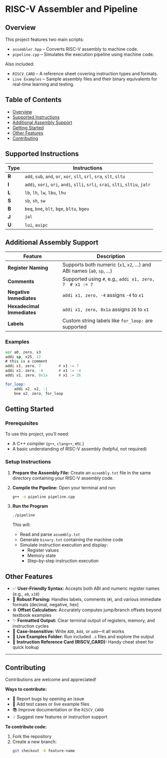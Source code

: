 # RISC-V Assembler and Pipeline

## Overview
This project features two main scripts:
- `assembler.hpp` – Converts RISC-V assembly to machine code.
- `pipeline.cpp` – Simulates the execution pipeline using machine code.

Also included:
- `RISCV_CARD` – A reference sheet covering instruction types and formats.
- `Live Examples` – Sample assembly files and their binary equivalents for real-time learning and testing.

## Table of Contents
- [Overview](#overview)
- [Supported Instructions](#supported-instructions)
- [Additional Assembly Support](#additional-assembly-support)
- [Getting Started](#getting-started)
- [Other Features](#other-features)
- [Contributing](#contributing)

## Supported Instructions

| Type   | Instructions |
|--------|--------------|
| **R**  | `add`, `sub`, `and`, `or`, `xor`, `sll`, `srl`, `sra`, `slt`, `sltu` |
| **I**  | `addi`, `xori`, `ori`, `andi`, `slli`, `srli`, `srai`, `slti`, `sltiu`, `jalr` |
| **L**  | `lb`, `lh`, `lw`, `lbu`, `lhu` |
| **S**  | `sb`, `sh`, `sw` |
| **B**  | `beq`, `bne`, `blt`, `bge`, `bltu`, `bgeu` |
| **J**  | `jal` |
| **U**  | `lui`, `auipc` |

## Additional Assembly Support

| Feature | Description |
|--------|-------------|
| **Register Naming** | Supports both numeric (`x1`, `x2`, ...) and ABI names (`a0`, `sp`, ...) |
| **Comments** | Supported using `#`, e.g., `addi x1, zero, 7  # x1 := 7` |
| **Negative Immediates** | `addi x1, zero, -4` assigns `-4` to `x1` |
| **Hexadecimal Immediates** | `addi x1, zero, 0x1a` assigns `26` to `x1` |
| **Labels** | Custom string labels like `for_loop:` are supported |

### Examples
```asm
xor a0, zero, x3
addi sp, x25, 12
# this is a comment
addi x1, zero, 7        # x1 := 7
addi x1, zero, -4       # x1 := -4
addi x1, zero, 0x1a     # x1 := 26

for_loop:
    addi x2, x2, -1
    bne x2, zero, for_loop
```

## Getting Started

### Prerequisites
To use this project, you’ll need:
- A C++ compiler (`g++`, `clang++`, etc.)
- A basic understanding of RISC-V assembly (helpful, not required)

### Setup Instructions

1. **Prepare the Assembly File:**
   Create an `assembly.txt` file in the same directory containing your RISC-V assembly code.

2. **Compile the Pipeline:**
   Open your terminal and run:
   ```bash
   g++ -o pipeline pipeline.cpp
   ```
3. **Run the Program**
   ```bash
   ./pipeline
   ```
   This will:
    - Read and parse `assembly.txt`
    - Generate `binary.txt` containing the machine code
    - Simulate instruction execution and display:
      - Register values
      - Memory state
      - Step-by-step instruction execution
## Other Features

- ✅ **User-Friendly Syntax:** Accepts both ABI and numeric register names (e.g., `a0`, `x10`)
- 🧠 **Robust Parsing:** Handles labels, comments (`#`), and various immediate formats (decimal, negative, hex)
- ⚙️ **Offset Calculation:** Accurately computes jump/branch offsets beyond textbook examples
- ✨ **Formatted Output:** Clear terminal output of registers, memory, and instruction cycles
- 🔡 **Case-Insensitive:** Write `ADD`, `Add`, or `add`—it all works
- 📁 **Live Examples Folder:** Run included `.s` files and explore the output
- 📝 **Instruction Reference Card (RISCV_CARD):** Handy cheat sheet for quick lookup

---

## Contributing

Contributions are welcome and appreciated!

**Ways to contribute:**
- 🐛 Report bugs by opening an issue
- 🧪 Add test cases or live example files
- 📚 Improve documentation or the `RISCV_CARD`
- 💡 Suggest new features or instruction support

**To contribute code:**
1. Fork the repository
2. Create a new branch:
   ```bash
   git checkout -b feature-name
   ```
